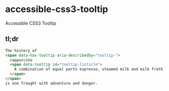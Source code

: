 # accessible-css3-tooltip
Accessible CSS3 Tooltip

## tl;dr

```html
The history of
<span data-has-tooltip aria-describedby="tooltip-">
  cappuccino
  <span data-tooltip id="tooltip-listicle">
    A combination of equal parts espresso, steamed milk and milk froth.
  </span>
</span>
is one fraught with adventure and danger.
```
